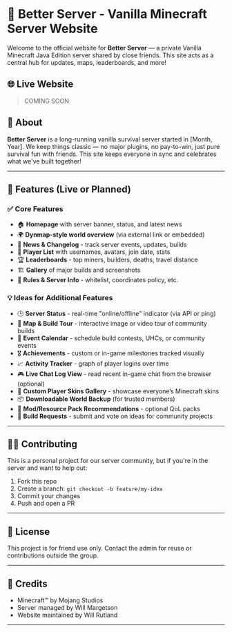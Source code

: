 # 🧱 Better Server - Vanilla Minecraft Server Website

Welcome to the official website for **Better Server** — a private Vanilla Minecraft Java Edition server shared by close friends. This site acts as a central hub for updates, maps, leaderboards, and more!

## 🌐 Live Website
> COMING SOON

## 📌 About
**Better Server** is a long-running vanilla survival server started in [Month, Year]. We keep things classic — no major plugins, no pay-to-win, just pure survival fun with friends. This site keeps everyone in sync and celebrates what we've built together!

---

## 🚀 Features (Live or Planned)

### ✅ Core Features
- 🏠 **Homepage** with server banner, status, and latest news
- 🌍 **Dynmap-style world overview** (via external link or embedded)
- 📰 **News & Changelog** - track server events, updates, builds
- 👥 **Player List** with usernames, avatars, join date, stats
- 🏆 **Leaderboards** - top miners, builders, deaths, travel distance
- 🏗️ **Gallery** of major builds and screenshots
- 📜 **Rules & Server Info** - whitelist, coordinates policy, etc.

### 💡 Ideas for Additional Features
- 🕒 **Server Status** - real-time "online/offline" indicator (via API or ping)
- 🧭 **Map & Build Tour** - interactive image or video tour of community builds
- 📅 **Event Calendar** - schedule build contests, UHCs, or community events
- 🎖️ **Achievements** - custom or in-game milestones tracked visually
- 📈 **Activity Tracker** - graph of player logins over time
- 🎮 **Live Chat Log View** - read recent in-game chat from the browser (optional)
- 🎨 **Custom Player Skins Gallery** - showcase everyone’s Minecraft skins
- 📦 **Downloadable World Backup** (for trusted members)
- 📄 **Mod/Resource Pack Recommendations** - optional QoL packs
- 🧱 **Build Requests** - submit and vote on ideas for community projects

---

## 🧑‍💻 Contributing

This is a personal project for our server community, but if you're in the server and want to help out:

1. Fork this repo
2. Create a branch: `git checkout -b feature/my-idea`
3. Commit your changes
4. Push and open a PR

---

## 📄 License

This project is for friend use only. Contact the admin for reuse or contributions outside the group.

---

## 👾 Credits

- Minecraft™ by Mojang Studios  
- Server managed by Will Margetson
- Website maintained by Will Rutland

---